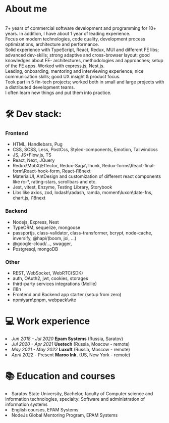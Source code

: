 <h1>About me</h1>
<br />7+ years of commercial software development and programming for 10+ years. In addition, I have about 1 year of leading experience.
<br/>Focus on modern technologies, code quality, development process optimizations, architecture and performance.
<br />Solid experience with TypeScript, React, Redux, MUI and different FE libs; advanced dev-skills; strong adaptive and cross-browser layout; good knowledges about FE- architectures, methodologies and approaches; setup of the FE apps. Worked with express.js, Nest.js.
<br />Leading, onboarding, mentoring and interviewing experience; nice communication skills; good UX insight & product focus.
<br />Took part in 5 fin-tech projects; worked both in small and large projects with a distributed development teams.
<br />I often learn new things and put them into practice.

<h1>🛠️ Dev stack:</h1>

<h3>Frontend</h3>
<ul>
<li>HTML, Handlebars, Pug</li>
<li>CSS, SCSS, Less, PostCss, Styled-components, Emotion, Tailwindcss</li>
<li>JS, JS+Flow.js, TS</li>
<li>React, Next, JQuery</li>
<li>Redux\MobX\Effector, Redux-Saga\Thunk, Redux-forms\React-final-form\React-hook-form, React-i18next</li>
<li>MaterialUI, AntDesign and customization of different react components like rc-*, rating-stars, scrollbars and etc.</li>
<li>Jest, vitest, Enzyme, Testing Library, Storybook</li>
<li>Libs like axios, zod, lodash\radash, ramda, moment\luxon\date-fns, chart.js, i18next</li>
</ul>

<h3>Backend</h3>
<ul>
<li>Nodejs, Express, Nest</li>
<li>TypeORM, sequelize, mongoose</li> 
<li>passportjs, class-validator, class-transformer, bcrypt, node-cache, inversify, @hapi/(boom, joi, ...)</li>
<li>@google-cloud/..., swagger, </li>
<li>Postgresql, mongoDB</li>
</ul>

<h3>Other</h3>
<ul>
<li>REST, WebSocket, WebRTC(SDK)</li>
<li>auth, OAuth2, jwt, cookies, storages</li>
<li>third-party services integrations (Mollie)</li>
<li>i18n</li>  
<li>Frontend and Backend app starter (setup from zero)</li>  
<li>npm\yarn\pnpm, webpack\vite</li>
</ul>

<h1>💻 Work experience</h1>
<li><i>Jun 2018 - Jul 2020</i> <b>Epam Systems</b> (Russia, Saratov)</li>
<li><i>Jul 2020 - Apr 2021</i> <b>Usetech</b> (Russia, Moscow - remote)</li>
<li><i>May 2021 - May 2022</i> <b>Luxoft</b> (Russia, Moscow - remote)</li>
<li><i>April 2022</i> - Present <b>Maroo Ink.</b> (US, New York - remote)</li>

<h1>📚 Education and courses</h1>
<li>Saratov State University, Bachelor, faculty of Computer science and information technologies, specialty: Software and administration of information systems</li>
<li>English courses, EPAM Systems</li>
<li>NodeJs Global Mentoring Program, EPAM Systems</li>

<!---
dmitriimokienko/dmitriimokienko is a ✨ special ✨ repository because its `README.md` (this file) appears on your GitHub profile.
You can click the Preview link to take a look at your changes.
--->
